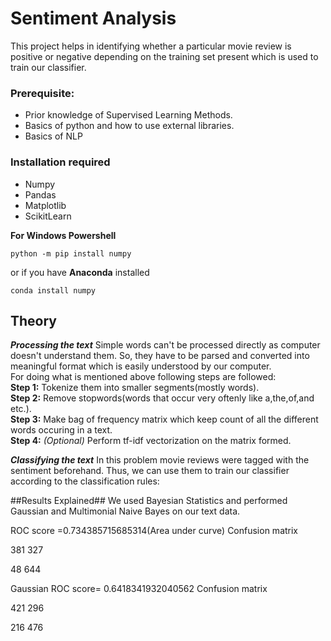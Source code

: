 # Sentiment Analysis

This project helps in identifying whether a particular movie review is positive or negative depending on the training set present which is used to train our classifier.

### Prerequisite:
* Prior knowledge of Supervised Learning Methods.
* Basics of python and how to use external libraries.
* Basics of NLP

### Installation required
* Numpy
* Pandas
* Matplotlib
* ScikitLearn

**For Windows Powershell**
```
python -m pip install numpy
```

or if you have **Anaconda** installed
```
conda install numpy
```

## Theory 

***Processing the text***
Simple words can't be processed directly as computer doesn't understand them. So, they have to be parsed and converted into meaningful format which is easily understood by our computer. <br/> 
For doing what is mentioned above following steps are followed: <br/>
**Step 1:** Tokenize them into smaller segments(mostly words). <br/>
**Step 2:** Remove stopwords(words that occur very oftenly like a,the,of,and etc.). <br/>
**Step 3:** Make bag of frequency matrix which keep count of all the different words occuring in a text. <br/>
**Step 4:** *(Optional)* Perform tf-idf vectorization on the matrix formed. <br/>

***Classifying the text***
In this problem movie reviews were tagged with the sentiment beforehand. Thus, we can use them to train our classifier according to the classification rules:




##Results Explained##
We used Bayesian Statistics and performed Gaussian and Multimonial Naive Bayes on our text data.

ROC score =0.734385715685314(Area under curve)
Confusion matrix 




381
327

48
644



Gaussian
ROC score= 0.6418341932040562
Confusion matrix




421
296

216
476


